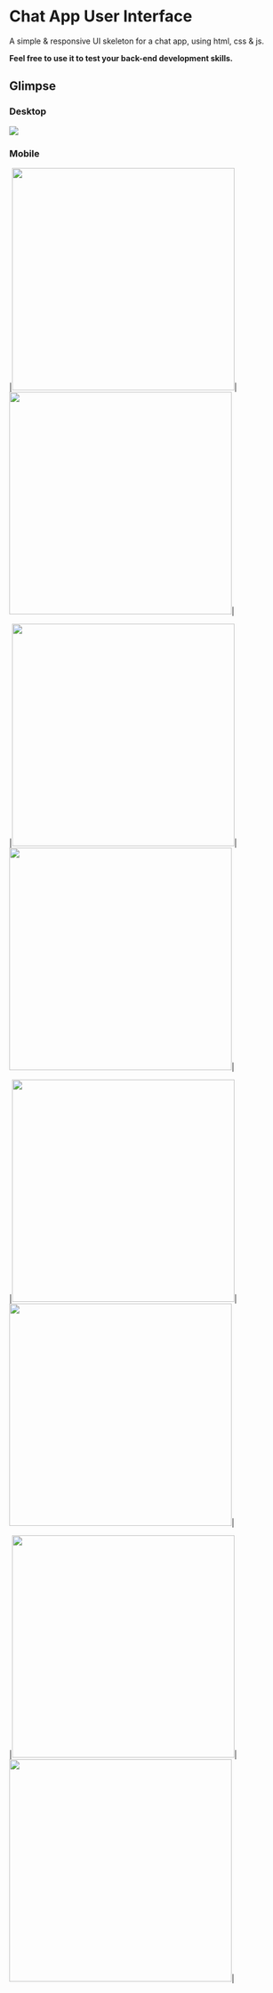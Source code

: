 # Chat App User Interface

A simple & responsive UI skeleton for a chat app, using html, css &amp; js.

**Feel free to use it to test your back-end development skills.**

## Glimpse

### Desktop

<img  src="glimpse/desktop.png"/>

### Mobile

|<img  src="glimpse/mobile1.png"  width="400">|<img  src="glimpse/mobile2.png"  width="400">|

|<img  src="glimpse/mobile3.png"  width="400">|<img  src="glimpse/mobile4.png"  width="400">|

|<img  src="glimpse/mobile5.png"  width="400">|<img  src="glimpse/mobile6.png"  width="400">|

|<img  src="glimpse/mobile7.png"  width="400">|<img  src="glimpse/mobile8.png"  width="400">|

  
  

